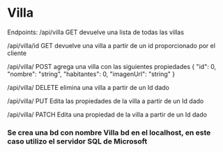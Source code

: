 # Villa

Endpoints:
/api/villa GET devuelve una lista de todas las villas

/api/villa/id GET devuelve una villa a partir de un id proporcionado por el cliente

/api/villa/ POST agrega una villa con las siguientes propiedades 
{
  "id": 0,
  "nombre": "string",
  "habitantes": 0,
  "imagenUrl": "string"
}

/api/villa/ DELETE elimina una villa a partir de un Id dado

/api/villa/ PUT Edita las propiedades de la villa a partir de un Id dado

/api/villa/ PATCH Edita una propiedad de la villa a partir de un Id dado


### Se crea una bd con nombre Villa bd en el localhost, en este caso utilizo el servidor SQL de Microsoft 
